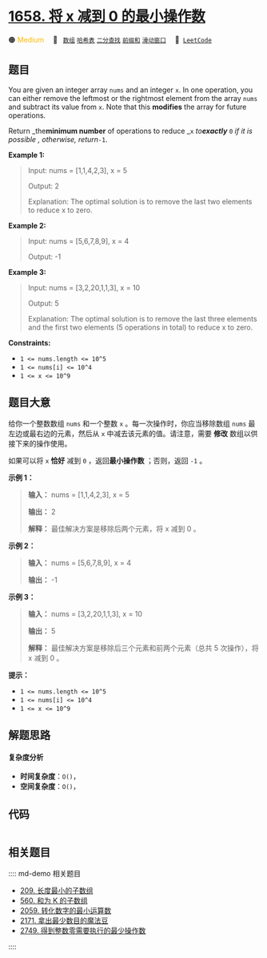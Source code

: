 # [1658. 将 x 减到 0 的最小操作数](https://leetcode.com/problems/minimum-operations-to-reduce-x-to-zero)

🟠 <font color=#ffb800>Medium</font>&emsp; 🔖&ensp; [`数组`](/leetcode/outline/tag/array.md) [`哈希表`](/leetcode/outline/tag/hash-table.md) [`二分查找`](/leetcode/outline/tag/binary-search.md) [`前缀和`](/leetcode/outline/tag/prefix-sum.md) [`滑动窗口`](/leetcode/outline/tag/sliding-window.md)&emsp; 🔗&ensp;[`LeetCode`](https://leetcode.com/problems/minimum-operations-to-reduce-x-to-zero)


## 题目

You are given an integer array `nums` and an integer `x`. In one operation,
you can either remove the leftmost or the rightmost element from the array
`nums` and subtract its value from `x`. Note that this **modifies** the array
for future operations.

Return _the**minimum number** of operations to reduce _`x` _to**exactly**_ `0`
_if it is possible_ _, otherwise, return_`-1`.



**Example 1:**

> Input: nums = [1,1,4,2,3], x = 5
> 
> Output: 2
> 
> Explanation: The optimal solution is to remove the last two elements to reduce x to zero.

**Example 2:**

> Input: nums = [5,6,7,8,9], x = 4
> 
> Output: -1

**Example 3:**

> Input: nums = [3,2,20,1,1,3], x = 10
> 
> Output: 5
> 
> Explanation: The optimal solution is to remove the last three elements and the first two elements (5 operations in total) to reduce x to zero.

**Constraints:**

  * `1 <= nums.length <= 10^5`
  * `1 <= nums[i] <= 10^4`
  * `1 <= x <= 10^9`


## 题目大意

给你一个整数数组 `nums` 和一个整数 `x` 。每一次操作时，你应当移除数组 `nums` 最左边或最右边的元素，然后从 `x`
中减去该元素的值。请注意，需要 **修改** 数组以供接下来的操作使用。

如果可以将 `x` **恰好** 减到 `0` ，返回**最小操作数** ；否则，返回 `-1` 。

**示例 1：**

> 
> 
> 
> 
> 
> **输入：** nums = [1,1,4,2,3], x = 5
> 
> **输出：** 2
> 
> **解释：** 最佳解决方案是移除后两个元素，将 x 减到 0 。
> 
> 

**示例 2：**

> 
> 
> 
> 
> 
> **输入：** nums = [5,6,7,8,9], x = 4
> 
> **输出：** -1
> 
> 

**示例 3：**

> 
> 
> 
> 
> 
> **输入：** nums = [3,2,20,1,1,3], x = 10
> 
> **输出：** 5
> 
> **解释：** 最佳解决方案是移除后三个元素和前两个元素（总共 5 次操作），将 x 减到 0 。
> 
> 

**提示：**

  * `1 <= nums.length <= 10^5`
  * `1 <= nums[i] <= 10^4`
  * `1 <= x <= 10^9`


## 解题思路

#### 复杂度分析

- **时间复杂度**：`O()`，
- **空间复杂度**：`O()`，

## 代码

```javascript

```

## 相关题目

:::: md-demo 相关题目
- [209. 长度最小的子数组](./0209.md)
- [560. 和为 K 的子数组](https://leetcode.com/problems/subarray-sum-equals-k)
- [2059. 转化数字的最小运算数](https://leetcode.com/problems/minimum-operations-to-convert-number)
- [2171. 拿出最少数目的魔法豆](https://leetcode.com/problems/removing-minimum-number-of-magic-beans)
- [2749. 得到整数零需要执行的最少操作数](https://leetcode.com/problems/minimum-operations-to-make-the-integer-zero)

::::
